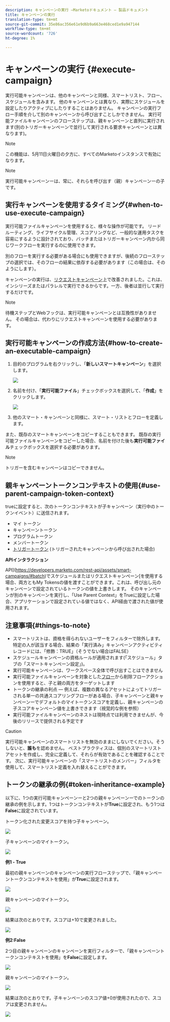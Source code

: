 ```yaml
---
description: キャンペーンの実行 —Marketoドキュメント — 製品ドキュメント
title: キャンペーンの実行
translation-type: tm+mt
source-git-commit: 35e86ac356e61e9d6b9a663e468ced1e9a947144
workflow-type: tm+mt
source-wordcount: '726'
ht-degree: 1%

---
```


# キャンペーンの実行 {#execute-campaign}

実行可能キャンペーンは、他のキャンペーンと同様、スマートリスト、フロー、スケジュールを含みます。 他のキャンペーンとは異なり、実際にスケジュールを設定したりアクティブにしたりすることはありません。 キャンペーンの実行フロー手順を介して別のキャンペーンから呼び出すことしかできません。 実行可能ファイルキャンペーンのフローステップは、親キャンペーンと直列に実行されます(別のトリガーキャンペーンで並行して実行される要求キャンペーンとは異なります)。

>[!NOTE]
>
>この機能は、5月11日火曜日の夕方に、すべてのMarketoインスタンスで有効になります。

>[!NOTE]
>
>実行可能キャンペーンーは、常に、それらを呼び出す（親）キャンペーンーの子です。

## 実行キャンペーンを使用するタイミング{#when-to-use-execute-campaign}

実行可能ファイルキャンペーンを使用すると、様々な操作が可能です。 リードルーティング、ライフサイクル管理、スコアリングなど、一般的な運用タスクを容易にするように設計されており、バッチまたはトリガーキャンペーン内から同じワークフローを実行するのに使用できます。

別のフローを実行する必要がある場合にも使用できますが、後続のフローステップの選択では、そのフローの結果に依存する必要があります（この場合は、そのようにします）。

キャンペーンの実行は、[リクエストキャンペーン](/help/marketo/product-docs/core-marketo-concepts/smart-campaigns/flow-actions/request-campaign.md)上で改善されました。これは、インシリーズまたはパラレルで実行できるからです。一方、後者は並行して実行するだけです。

>[!NOTE]
>
>待機ステップとWebフックは、実行可能キャンペーンとは互換性がありません。 その場合は、代わりにリクエストキャンペーンを使用する必要があります。

## 実行可能キャンペーンの作成方法{#how-to-create-an-executable-campaign}

1. 目的のプログラムを右クリックし、「**新しいスマートキャンペーン**」を選択します。

   ![](assets/execute-campaign-1.png)

1. 名前を付け、「**実行可能ファイル**」チェックボックスを選択して、「**作成**」をクリックします。

   ![](assets/execute-campaign-2.png)

1. 他のスマート・キャンペーンと同様に、スマート・リストとフローを定義します。

また、既存のスマートキャンペーンをコピーすることもできます。 既存の実行可能ファイルキャンペーンをコピーした場合、名前を付けた後も&#x200B;**実行可能ファイル**&#x200B;チェックボックスを選択する必要があります。

>[!NOTE]
>
>トリガーを含むキャンペーンはコピーできません。

## 親キャンペーントークンコンテキストの使用{#use-parent-campaign-token-context}

trueに設定すると、次のトークンコンテキストが子キャンペーン（実行中のトークンイベント）に送信されます。

* マイ トークン
* キャンペーントークン
* プログラムトークン
* メンバートークン
* [トリガートークン](/help/marketo/product-docs/marketo-sales-insight/msi-for-salesforce/features/tabs-in-the-msi-panel/interesting-moments/trigger-tokens-for-interesting-moments.md) (トリガーされたキャンペーンから呼び出された場合)

**APIインタラクション**

API](https://developers.marketo.com/rest-api/assets/smart-campaigns/#batch)でスケジュールまたはリクエストキャンペーン[を使用する場合、両方ともMy Tokensの値を渡すことができます。これは、呼び出し元のキャンペーンで設定されているトークンの値を上書きします。 そのキャンペーンが別のキャンペーンを実行し、「Use Parent Context」をTrueに設定した場合、アプリケーションで設定されている値ではなく、API経由で渡された値が使用されます。

## 注意事項{#things-to-note}

* スマートリストは、資格を得られないユーザーをフィルターで除外します。 特定の人が該当する場合、結果の「実行済み」キャンペーンアクティビティレコードには、「修飾：TRUE」（そうでない場合はFALSE）
* スケジュールキャンペーンの資格ルールが適用されます(「スケジュール」タブの「スマートキャンペーン設定」)。
* 実行可能キャンペーンは、ワークスペース全体で呼び出すことはできません
* 実行可能ファイルキャンペーンを対象とした[フロー](/help/marketo/product-docs/core-marketo-concepts/smart-campaigns/flow-actions/remove-from-flow.md)から削除フローアクションを使用すると、子と親の両方をターゲットします
* トークンの継承の利点 — 例えば、複数の異なるアセットによってトリガーされる単一の共通スコアリングフローがある場合、子キャンペーンと親キャンペーンーでデフォルトのマイトークンスコアを定義し、親キャンペーンの子スコアキャンペーン値を上書きできます（視覚的な例を参照）
* 実行可能ファイルキャンペーンのネストは現時点では利用できませんが、今後のリリースで提供される予定です

>[!CAUTION]
>
>実行可能キャンペーンのスマートリストを無効のままにしないでください。そうしないと、**誰も**&#x200B;を認めません。 ベストプラクティスは、個別のスマートリストアセットを作成し、完全に定義して、それらが有効であることを確認することです。 次に、実行可能キャンペーンの「スマートリストのメンバー」フィルタを使用して、スマートリスト定義を入れ替えることができます。

## トークンの継承の例{#token-inheritance-example}

以下に、1つの実行可能キャンペーンーと2つの親キャンペーンーでのトークンの継承の例を示します。1つはトークンコンテキストが&#x200B;**True**&#x200B;に設定され、もう1つは&#x200B;**False**&#x200B;に設定されています。

トークン化された変更スコアを持つ子キャンペーン。

![](assets/execute-campaign-3.png)

子キャンペーンのマイトークン。

![](assets/execute-campaign-4.png)

**例1 - True**

最初の親キャンペーンのキャンペーンの実行フローステップで、「親キャンペーントークンコンテキストを使用」が&#x200B;**True**&#x200B;に設定されます。

![](assets/execute-campaign-5.png)

親キャンペーンのマイトークン。

![](assets/execute-campaign-6.png)

結果は次のとおりです。スコアは+10で変更されました。

![](assets/execute-campaign-7.png)

**例2:False**

2つ目の親キャンペーンのキャンペーンを実行フィルターで、「親キャンペーントークンコンテキストを使用」を&#x200B;**False**&#x200B;に設定します。

![](assets/execute-campaign-8.png)

親キャンペーンのマイトークン。

![](assets/execute-campaign-9.png)

結果は次のとおりです。子キャンペーンのスコア値+0が使用されたので、スコアは変更されません。

![](assets/execute-campaign-10.png)
